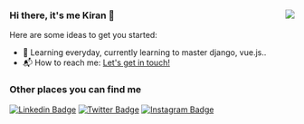 
### Hi there, it's me Kiran 👋<img align="right" src="https://komarev.com/ghpvc/?username=ottaplackan&color=blue&label=Stalkers ">

Here are some ideas to get you started:

- 🌱 Learning everyday, currently learning to master django, vue.js..
- 📬 How to reach me: <a href="mailto:kirankurian2023@cs.sjcetpalai.ac.in">Let's get in touch!</a>

### Other places you can find me

 
[![Linkedin Badge](https://img.shields.io/badge/-kirankurian-2867B2?style=flat-square&logo=Linkedin&logoColor=white&link=https://www.linkedin.com/in/kiran-kurian/)](https://www.linkedin.com/in/kiran-kurian/) [![Twitter Badge](https://img.shields.io/badge/-ottaplackan-1ca0f1?style=flat-square&logo=twitter&logoColor=white&link=https://twitter.com/ottaplackan18)](https://twitter.com/ottaplackan18) [![Instagram Badge](https://img.shields.io/badge/-kkurian-D7008A?style=flat-square&logo=instagram&logoColor=white&link=https://www.instagram.com/kkurian18/)](https://www.instagram.com/kkurian18/)

